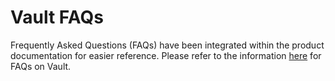 # Vault FAQs

Frequently Asked Questions (FAQs) have been integrated within the product documentation for easier reference. Please refer to the information [here](https://knowledgebase.autorabit.com/~/revisions/4D085eRCQQOD5ETlONn0/product-guides/vault/vault-faqs) for FAQs on Vault.
